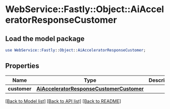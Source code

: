 # WebService::Fastly::Object::AiAcceleratorResponseCustomer

## Load the model package
```perl
use WebService::Fastly::Object::AiAcceleratorResponseCustomer;
```

## Properties
Name | Type | Description | Notes
------------ | ------------- | ------------- | -------------
**customer** | [**AiAcceleratorResponseCustomerCustomer**](AiAcceleratorResponseCustomerCustomer.md) |  | [optional] 

[[Back to Model list]](../README.md#documentation-for-models) [[Back to API list]](../README.md#documentation-for-api-endpoints) [[Back to README]](../README.md)


